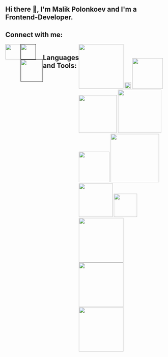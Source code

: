 ## Hi there 👋, I'm Malik Polonkoev and I'm a Frontend-Developer.

## Connect with me: 
<div style="display: flex">
<a href="https://web.telegram.org/k/">
<img src="https://camo.githubusercontent.com/b6d81946031bdc761a7533126f5143dde1767aa0f95e90addc10cd14eb08393f/68747470733a2f2f696d672e69636f6e73382e636f6d2f636f6c6f722f34382f3030303030302f74656c656772616d2d6170702d2d76352e706e67" width="48" />
</a>
<div>
<a href="">
<img src="https://camo.githubusercontent.com/1910c1bd283c81c2ffeea0cb79b8e2d186ba14ce44df48dfa90d332a279290cb/68747470733a2f2f696d672e69636f6e73382e636f6d2f636f6c6f722f34382f3030303030302f766b2d636972636c65642e706e67" width="48" />
</a>
<a href="">
<img src="https://avatars.mds.yandex.net/i?id=19aed6328ab8d4a3ebe43b25d24eff9dd305814c-5233472-images-thumbs&n=13" width="70" />
</a>
</div>

## Languages and Tools:
<div>
<img src="https://camo.githubusercontent.com/22f35c5fbd6556b9d73efd3b249d042968cb1bbc8e441609062fdb204a7f313b/68747470733a2f2f696d672e736869656c64732e696f2f62616467652f2d4a6176615363726970742d3039303930393f7374796c653d666f722d7468652d6261646765266c6f676f3d6a617661736372697074266c6f676f436f6c6f723d79656c6c6f77" width="140" />
<img style="width:"
  src="https://upload.wikimedia.org/wikipedia/commons/thumb/4/4c/Typescript_logo_2020.svg/768px-Typescript_logo_2020.svg.png?20221110153201" width="20" />
<img src="https://camo.githubusercontent.com/2139542494981d1b1b7a8e578af86fc25f5701400747842b7aa0963db8f585f5/68747470733a2f2f696d672e736869656c64732e696f2f62616467652f2d52656163742d3039303930393f7374796c653d666f722d7468652d6261646765266c6f676f3d7265616374266c6f676f436f6c6f723d303046464646" width="96" />
<img src="https://camo.githubusercontent.com/81096a4a7fad2497a4ce66ceb95416034380f90c9d127422a0249e58cc357336/68747470733a2f2f696d672e736869656c64732e696f2f62616467652f2d4d6174657269616c55492d3039303930393f7374796c653d666f722d7468652d6261646765266c6f676f3d6d6174657269616c5549266c6f676f436f6c6f723d343743354642" width="119" />
<img src="https://camo.githubusercontent.com/69dacee2f6a52469a7abd82e949b25d5bcf97100e6732ba3e7a339325350e79a/68747470733a2f2f696d672e736869656c64732e696f2f62616467652f2d626f6f7473747261702d3039303930393f7374796c653d666f722d7468652d6261646765266c6f676f3d626f6f747374726170266c6f676f436f6c6f723d61717561" width="136" />
<img src="https://camo.githubusercontent.com/558a43ee0fab3fc6024949c45ca12a015d214203a6452821e5c735d9094bbf5f/68747470733a2f2f696d672e736869656c64732e696f2f62616467652f2d52656475782d3039303930393f7374796c653d666f722d7468652d6261646765266c6f676f3d7265647578266c6f676f436f6c6f723d384132424532" width="96" />
<img src="https://camo.githubusercontent.com/116568da6542fc9a12797891ac5478bd9b93be9f925daa3507c0fcdcfc8c8974/68747470733a2f2f696d672e736869656c64732e696f2f62616467652f2d5265616374526f757465722d3039303930393f7374796c653d666f722d7468652d6261646765266c6f676f3d5265616374526f75746572266c6f676f436f6c6f723d72656164" width="152" />
<img src="https://camo.githubusercontent.com/3086b9128402f3f62fdc26e7bd9040d2d43f1879c83faaa479955974269f1421/68747470733a2f2f696d672e736869656c64732e696f2f62616467652f2d6865726f6b752d3039303930393f7374796c653d666f722d7468652d6261646765266c6f676f3d6865726f6b75266c6f676f436f6c6f723d7772697465" width="106" />
<img src="https://camo.githubusercontent.com/7c79344490a1d92f1e55cbcb350491a30fa794f98c918f70eebf218de94ee995/68747470733a2f2f696d672e736869656c64732e696f2f62616467652f2d4749542d3039303930393f7374796c653d666f722d7468652d6261646765266c6f676f3d676974266c6f676f436f6c6f723d7772697465" width="73" />
<img src="" width="140" />
<img src="" width="140" />
<img src="" width="140" />
</div>


<!--
**Polonkoevfront/Polonkoevfront** is a ✨ _special_ ✨ repository because its `README.md` (this file) appears on your GitHub profile.

Here are some ideas to get you started:

- 🔭 I’m currently working on ...
- 🌱 I’m currently learning ...
- 👯 I’m looking to collaborate on ...
- 🤔 I’m looking for help with ...
- 💬 Ask me about ...
- 📫 How to reach me: ...
- 😄 Pronouns: ...
- ⚡ Fun fact: ...
-->
